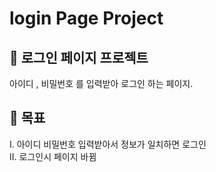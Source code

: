 # login Page Project

## 📁 로그인 페이지 프로젝트

아이디 , 비밀번호 를 입력받아 로그인 하는 페이지.

## 🚀 목표

I. 아이디 비밀번호 입력받아서 정보가 일치하면 로그인   
II. 로그인시 페이지 바뀜
